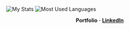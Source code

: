 
<img alt="My Stats" src="https://github-readme-stats.vercel.app/api?username=Iskander229&show_icons=true&theme=dark"/>  
<img alt="Most Used Languages" src="https://github-readme-stats.vercel.app/api/top-langs/?username=Iskander229&layout=compact&theme=dark"/> 
<p align="center"> 
    <b>Portfolio</b>
    <b>·</b>
    <a href="https://www.linkedin.com/in/iskander-taniyev-0883322a9/"><b>LinkedIn</b></a>
<p/>
